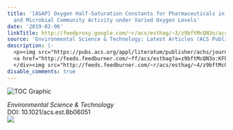 ```yaml
---
title: '[ASAP] Oxygen Half-Saturation Constants for Pharmaceuticals in Activated Sludge
  and Microbial Community Activity under Varied Oxygen Levels'
date: '2019-02-06'
linkTitle: http://feedproxy.google.com/~r/acs/esthag/~3/z9bftMcQN3o/acs.est.8b06051
source: 'Environmental Science & Technology: Latest Articles (ACS Publications)'
description: |-
  <p><img src="https://pubs.acs.org/appl/literatum/publisher/achs/journals/content/esthag/0/esthag.ahead-of-print/acs.est.8b06051/20190206/images/medium/es-2018-06051x_0005.gif" alt="TOC Graphic"/></p><div><cite>Environmental Science & Technology</cite></div><div>DOI: 10.1021/acs.est.8b06051</div><div class="feedflare">
  <a href="http://feeds.feedburner.com/~ff/acs/esthag?a=z9bftMcQN3o:KFPVMdyvZ-c:yIl2AUoC8zA"><img src="http://feeds.feedburner.com/~ff/acs/esthag?d=yIl2AUoC8zA" border="0"></img></a>
  </div><img src="http://feeds.feedburner.com/~r/acs/esthag/~4/z9bftMcQN3o" height="1" width="1" ...
disable_comments: true
---
```

<p><img src="https://pubs.acs.org/appl/literatum/publisher/achs/journals/content/esthag/0/esthag.ahead-of-print/acs.est.8b06051/20190206/images/medium/es-2018-06051x_0005.gif" alt="TOC Graphic"/></p><div><cite>Environmental Science & Technology</cite></div><div>DOI: 10.1021/acs.est.8b06051</div><div class="feedflare">
<a href="http://feeds.feedburner.com/~ff/acs/esthag?a=z9bftMcQN3o:KFPVMdyvZ-c:yIl2AUoC8zA"><img src="http://feeds.feedburner.com/~ff/acs/esthag?d=yIl2AUoC8zA" border="0"></img></a>
</div><img src="http://feeds.feedburner.com/~r/acs/esthag/~4/z9bftMcQN3o" height="1" width="1" ...